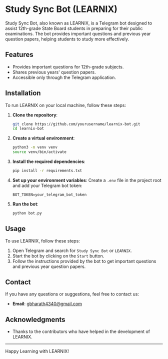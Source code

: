 # Study Sync Bot (LEARNIX)

Study Sync Bot, also known as LEARNIX, is a Telegram bot designed to assist 12th-grade State Board students in preparing for their public examinations. The bot provides important questions and previous year question papers, helping students to study more effectively.

## Features

- Provides important questions for 12th-grade subjects.
- Shares previous years' question papers.
- Accessible only through the Telegram application.

## Installation

To run LEARNIX on your local machine, follow these steps:

1. **Clone the repository**:
    ```bash
    git clone https://github.com/yourusername/learnix-bot.git
    cd learnix-bot
    ```

2. **Create a virtual environment**:
    ```bash
    python3 -m venv venv
    source venv/bin/activate
    ```

3. **Install the required dependencies**:
    ```bash
    pip install -r requirements.txt
    ```

4. **Set up your environment variables**:
    Create a `.env` file in the project root and add your Telegram bot token:
    ```
    BOT_TOKEN=your_telegram_bot_token
    ```

5. **Run the bot**:
    ```bash
    python bot.py
    ```

## Usage

To use LEARNIX, follow these steps:

1. Open Telegram and search for `Study Sync Bot` or `LEARNIX`.
2. Start the bot by clicking on the `Start` button.
3. Follow the instructions provided by the bot to get important questions and previous year question papers.

## Contact

If you have any questions or suggestions, feel free to contact us:

- **Email**: gbharath4340@gmail.com

## Acknowledgments

- Thanks to the contributors who have helped in the development of LEARNIX.

---

Happy Learning with LEARNIX!
